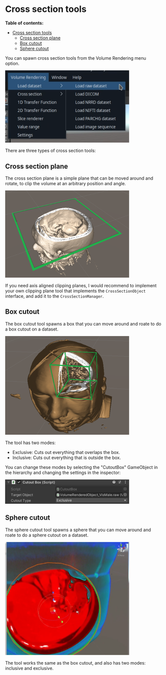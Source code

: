 # Cross section tools

**Table of contents:**
<!-- TOC -->

- [Cross section tools](#cross-section-tools)
    - [Cross section plane](#cross-section-plane)
    - [Box cutout](#box-cutout)
    - [Sphere cutout](#sphere-cutout)

<!-- /TOC -->

You can spawn cross section tools from the Volume Rendering menu option.

<img src="menu-cross-section.png" width="400px">

There are three types of cross section tools:

## Cross section plane

The cross section plane is a simple plane that can be moved around and rotate, to clip the volume at an arbitrary position and angle.

<img src="plane-tool.png" width="400px">

If you need axis aligned clipping planes, I would recommend to implement your own clipping plane tool that implements the `CrossSectionObject` interface, and add it to the `CrossSectionManager`. 

## Box cutout

The box cutout tool spawns a box that you can move around and roate to do a box cutout on a dataset.

<img src="box-cutout.png" width="400px">

The tool has two modes:
- Exclusive: Cuts out everything that overlaps the box.
- Inclusive: Cuts out everything that is outside the box.

You can change these modes by selecting the "CutoutBox" GameObject in the hierarchy and changing the settings in the inspector:

<img src="box-cutout-inspector.png" width="400px">

## Sphere cutout

The sphere cutout tool spawns a sphere that you can move around and roate to do a sphere cutout on a dataset.

<img src="sphere-tool.png" width="400px">

The tool works the same as the box cutout, and also has two modes: inclusive and exclusive.
